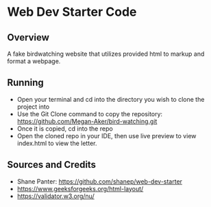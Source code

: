 # Web Dev Starter Code

## Overview

A fake birdwatching website that utilizes provided html to markup and format a webpage.

## Running 
- Open your terminal and cd into the directory you wish to clone the project into
- Use the Git Clone command to copy the repository: https://github.com/Megan-Aker/bird-watching.git
- Once it is copied, cd into the repo
- Open the cloned repo in your IDE, then use live preview to view index.html to view the letter.


## Sources and Credits
- Shane Panter: https://github.com/shanep/web-dev-starter
- https://www.geeksforgeeks.org/html-layout/
- https://validator.w3.org/nu/


